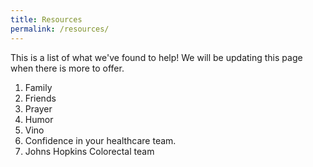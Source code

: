 ```yaml
---
title: Resources
permalink: /resources/
---
```


This is a list of what we've found to help!  We will be updating this page when there is more to offer.

1. Family
2. Friends
3. Prayer
4. Humor
5. Vino
6. Confidence in your healthcare team.
7. Johns Hopkins Colorectal team
